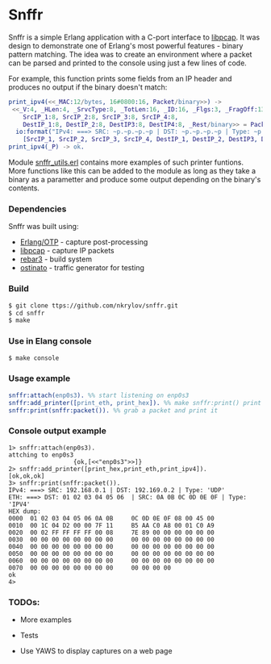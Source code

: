 # Snffr 

Snffr is a simple Erlang application with a C-port interface to [libpcap]. It was design to demonstrate one of Erlang's most powerful features - binary pattern matching. The idea was to create an environment where a packet can be parsed and printed to the console using just a few lines of code. 

For example, this function prints some fields from an IP header and produces no output if the binary doesn't match:

```erlang
print_ipv4(<<_MAC:12/bytes, 16#0800:16, Packet/binary>>) ->
 <<_V:4, _HLen:4, _SrvcType:8, _TotLen:16, _ID:16, _Flgs:3, _FragOff:13, _TTL:8, Proto:8, _HdrChkSum:16,
    SrcIP_1:8, SrcIP_2:8, SrcIP_3:8, SrcIP_4:8,
    DestIP_1:8, DestIP_2:8, DestIP3:8, DestIP4:8, _Rest/binary>> = Packet,
  io:format("IPv4: ===> SRC: ~p.~p.~p.~p | DST: ~p.~p.~p.~p | Type: ~p ~n",
    [SrcIP_1, SrcIP_2, SrcIP_3, SrcIP_4, DestIP_1, DestIP_2, DestIP3, DestIP4, l4(Proto)]);
print_ipv4(_P) -> ok.
```

Module [snffr_utils.erl] contains more examples of such printer funtions. More functions like this can be added to the module as long as they take a binary as a parametter and produce some output depending on the binary's contents.

### Dependencies

Snffr was built using:
* [Erlang/OTP] - capture post-processing  
* [libpcap] - capture IP packets
* [rebar3] - build system
* [ostinato] - traffic generator for testing

### Build

```sh
$ git clone ttps://github.com/nkrylov/snffr.git 
$ cd snffr
$ make
```

### Use in Elang console
```sh
$ make console
```

### Usage example

```erlang
snffr:attach(enp0s3). %% start listening on enp0s3
snffr:add_printer([print_eth, print_hex]). %% make snffr:print() print Ethernet header and HEX dump
snffr:print(snffr:packet()). %% grab a packet and print it
```

### Console output example

```code
1> snffr:attach(enp0s3).
attching to enp0s3
                  {ok,[<<"enp0s3">>]}
2> snffr:add_printer([print_hex,print_eth,print_ipv4]).
[ok,ok,ok]
3> snffr:print(snffr:packet()).
IPv4: ===> SRC: 192.168.0.1 | DST: 192.169.0.2 | Type: 'UDP' 
ETH: ===> DST: 01 02 03 04 05 06  | SRC: 0A 0B 0C 0D 0E 0F | Type: 'IPV4' 
HEX dump:
0000  01 02 03 04 05 06 0A 0B     0C 0D 0E 0F 08 00 45 00 
0010  00 1C 04 D2 00 00 7F 11     B5 AA C0 A8 00 01 C0 A9 
0020  00 02 FF FF FF FF 00 08     7E 89 00 00 00 00 00 00 
0030  00 00 00 00 00 00 00 00     00 00 00 00 00 00 00 00 
0040  00 00 00 00 00 00 00 00     00 00 00 00 00 00 00 00 
0050  00 00 00 00 00 00 00 00     00 00 00 00 00 00 00 00 
0060  00 00 00 00 00 00 00 00     00 00 00 00 00 00 00 00 
0070  00 00 00 00 00 00 00 00     00 00 00 00 
ok
4>
```
### TODOs:

 - More examples
 - Tests
 - Use YAWS to display captures on a web page


   [Erlang/OTP]: <http://http://www.erlang.org/>
   [libpcap]: <http://www.tcpdump.org/release/libpcap-1.7.4.tar.gz>
   [rebar3]: <https://www.rebar3.org/>
   [git-repo-url]: <https://github.com/nkrylov/snffr.git>
   [ostinato]: <http://ostinato.org/>
   [snffr_utils.erl]: <https://github.com/nkrylov/snffr/blob/master/src/snffr_utils.erl> 
